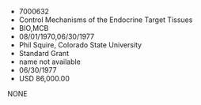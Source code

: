 * 7000632
* Control Mechanisms of the Endocrine Target Tissues
* BIO,MCB
* 08/01/1970,06/30/1977
* Phil Squire, Colorado State University
* Standard Grant
*   name not available
* 06/30/1977
* USD 86,000.00

NONE